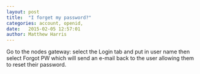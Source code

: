 ```yaml
---
layout: post
title:  "I forget my password?"
categories: account, openid, 
date:   2015-02-05 12:57:01
author: Matthew Harris
---
```


Go to the nodes gateway: select the Login tab and put in user name then select Forgot PW which will send an e-mail back to the user allowing them to reset their password.

